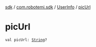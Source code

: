 [sdk](../../index.md) / [com.robotemi.sdk](../index.md) / [UserInfo](index.md) / [picUrl](./pic-url.md)

# picUrl

`val picUrl: `[`String`](https://kotlinlang.org/api/latest/jvm/stdlib/kotlin/-string/index.html)`?`